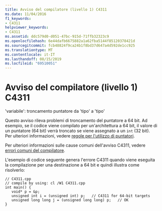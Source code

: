 ```yaml
---
title: Avviso del compilatore (livello 1) C4311
ms.date: 11/04/2016
f1_keywords:
- C4311
helpviewer_keywords:
- C4311
ms.assetid: ddc579d0-d051-47bc-915d-71ffb32323c9
ms.openlocfilehash: 6e44dafb6675882a1a62fba5144f85120378421d
ms.sourcegitcommit: fcb48824f9ca24b1f8bd37d647a4d592de1cc925
ms.translationtype: MT
ms.contentlocale: it-IT
ms.lasthandoff: 08/15/2019
ms.locfileid: "69510051"
---
```

# <a name="compiler-warning-level-1-c4311"></a>Avviso del compilatore (livello 1) C4311

'variabile': troncamento puntatore da 'tipo' a 'tipo'

Questo avviso rileva problemi di troncamento del puntatore a 64 bit. Ad esempio, se il codice viene compilato per un'architettura a 64 bit, il valore di un puntatore (64 bit) verrà troncato se viene assegnato a un `int` (32 bit). Per ulteriori informazioni, vedere [regole per l'utilizzo di puntatori](/windows/win32/WinProg64/rules-for-using-pointers).

Per ulteriori informazioni sulle cause comuni dell'avviso C4311, vedere [errori comuni del compilatore](/windows/win32/WinProg64/common-compiler-errors).

L'esempio di codice seguente genera l'errore C4311 quando viene eseguita la compilazione per una destinazione a 64 bit e quindi illustra come risolverlo:

```
// C4311.cpp
// compile by using: cl /W1 C4311.cpp
int main() {
   void* p = &p;
   unsigned int i = (unsigned int) p;   // C4311 for 64-bit targets
   unsigned long long j = (unsigned long long) p;   // OK
}
```